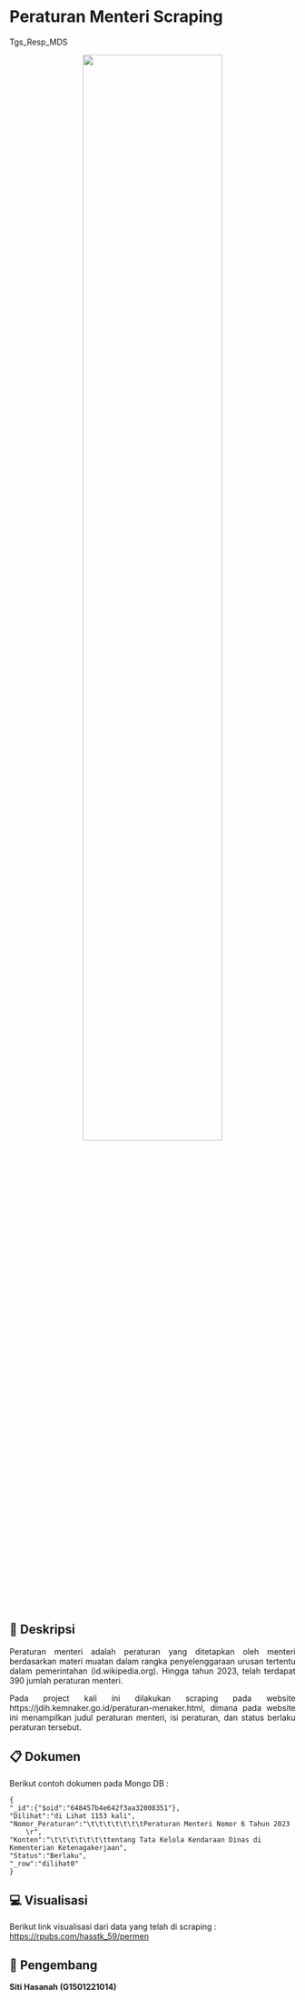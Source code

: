 # **Peraturan Menteri Scraping**
Tgs_Resp_MDS

<p align="center" width="100%">
    <img width="70%" src="https://github.com/HasanahStk59/peraturan_mentri/assets/111562191/ecba1c3d-73a1-473f-a1e9-ced0707711e6".png>
</p>


## :blue_book: **Deskripsi**
<p align="justify">
Peraturan menteri adalah peraturan yang ditetapkan oleh menteri berdasarkan materi muatan dalam rangka penyelenggaraan urusan tertentu dalam pemerintahan (id.wikipedia.org). Hingga tahun 2023, telah terdapat 390 jumlah peraturan menteri.
</p>

<p align="justify">
Pada project kali ini dilakukan scraping pada website https://jdih.kemnaker.go.id/peraturan-menaker.html, dimana pada website ini menampilkan judul peraturan menteri, isi peraturan, dan status berlaku peraturan tersebut.
</p>

## :clipboard: **Dokumen**

Berikut contoh dokumen pada Mongo DB :

```
{
"_id":{"$oid":"648457b4e642f3aa32008351"},
"Dilihat":"di Lihat 1153 kali",
"Nomor_Peraturan":"\t\t\t\t\t\t\tPeraturan Menteri Nomor 6 Tahun 2023     \r",
"Konten":"\t\t\t\t\t\t\ttentang Tata Kelola Kendaraan Dinas di Kementerian Ketenagakerjaan",
"Status":"Berlaku",
"_row":"dilihat0"
}
```

## :computer: **Visualisasi**

Berikut link visualisasi dari data yang telah di scraping : https://rpubs.com/hasstk_59/permen

## :walking: **Pengembang**
**Siti Hasanah (G1501221014)**
